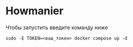 # Howmanier

Чтобы запустить введите команду ниже

```shell
sudo -E TOKEN=<ваш_токен> docker compose up -d
```
